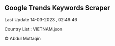

## Google Trends Keywords Scraper 
 
Last Update 14-03-2023 , 02:49:46

Country List :
VIETNAM.json



© Abdul Muttaqin 
